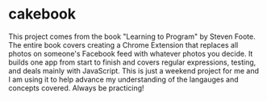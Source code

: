 # cakebook

This project comes from the book "Learning to Program" by Steven Foote. The entire book covers creating a Chrome Extension that replaces all photos on someone's Facebook feed with whatever photos you decide. It builds one app from start to finish and covers regular expressions, testing, and deals mainly with JavaScript. This is just a weekend project for me and I am using it to help advance my understanding of the langauges and concepts covered. Always be practicing!
